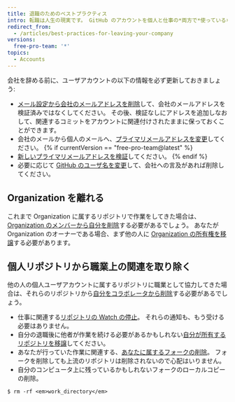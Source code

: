 ```yaml
---
title: 退職のためのベストプラクティス
intro: 転職は人生の現実です。 GitHub のアカウントを個人と仕事の*両方で*使っているなら、会社や組織を辞める際に念頭に置いておくべきことがあります。
redirect_from:
  - /articles/best-practices-for-leaving-your-company
versions:
  free-pro-team: '*'
topics:
  - Accounts
---
```


会社を辞める前に、ユーザアカウントの以下の情報を必ず更新しておきましょう:

- [メール設定から会社のメールアドレスを削除](/articles/changing-your-primary-email-address)して、会社のメールアドレスを検証済みではなくしてください。 その後、検証なしにアドレスを追加しなおして、関連するコミットをアカウントに関連付けされたままに保っておくことができます。
- 会社のメールから個人のメールへ、[プライマリメールアドレスを変更](/articles/changing-your-primary-email-address)してください。
{% if currentVersion == "free-pro-team@latest" %}
- [新しいプライマリメールアドレスを検証](/articles/verifying-your-email-address)してください。
{% endif %}
- 必要に応じて [GitHub のユーザ名を変更](/articles/changing-your-github-username)して、会社への言及があれば削除してください。

## Organization を離れる

これまで Organization に属するリポジトリで作業をしてきた場合は、[Organization のメンバーから自分を削除](/articles/removing-yourself-from-an-organization)する必要があるでしょう。 あなたが Organization のオーナーである場合、まず他の人に [Organization の所有権を移譲](/articles/transferring-organization-ownership)する必要があります。

## 個人リポジトリから職業上の関連を取り除く

他の人の個人ユーザアカウントに属するリポジトリに職業として協力してきた場合は、それらのリポジトリから[自分をコラボレータから削除](/articles/removing-yourself-from-a-collaborator-s-repository)する必要があるでしょう。

- 仕事に関連する[リポジトリの Watch の停止](https://github.com/watching)。 それらの通知も、もう受ける必要はありません。
- 自分の退職後に他者が作業を続ける必要があるかもしれない[自分が所有するリポジトリを移譲](/articles/how-to-transfer-a-repository)してください。
- あなたが行っていた作業に関連する、[あなたに属するフォークの削除](/articles/deleting-a-repository)。 フォークを削除しても上流のリポジトリは削除されないので心配はいりません。
- 自分のコンピュータ上に残っているかもしれないフォークのローカルコピーの削除。

```shell
$ rm -rf <em>work_directory</em>
```
